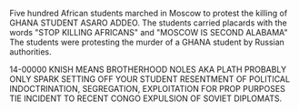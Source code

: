 Five hundred African students marched in Moscow to protest the killing of GHANA STUDENT ASARO ADDEO. The students carried placards with the words "STOP KILLING AFRICANS" and "MOSCOW IS SECOND ALABAMA" The students were protesting the murder of a GHANA student by Russian authorities.

14-00000 KNISH MEANS BROTHERHOOD NOLES AKA PLATH PROBABLY ONLY SPARK SETTING OFF YOUR STUDENT RESENTMENT OF POLITICAL INDOCTRINATION, SEGREGATION, EXPLOITATION FOR PROP PURPOSES TIE INCIDENT TO RECENT CONGO EXPULSION OF SOVIET DIPLOMATS.